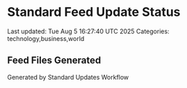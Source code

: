 # Standard Feed Update Status
Last updated: Tue Aug  5 16:27:40 UTC 2025
Categories: technology,business,world

## Feed Files Generated

Generated by Standard Updates Workflow
